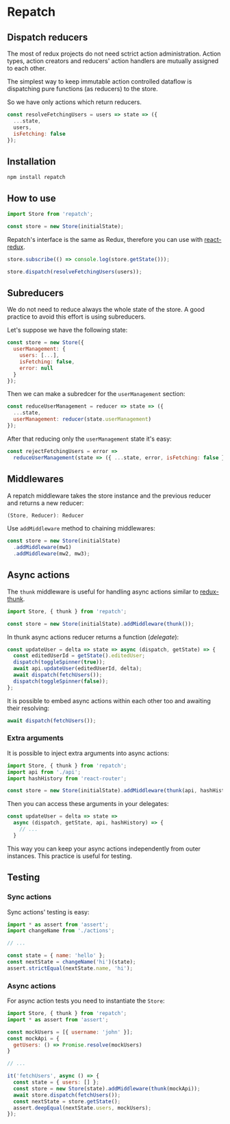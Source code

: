 # Repatch

## Dispatch reducers

The most of redux projects do not need sctrict action administration. Action types, action creators and reducers' action handlers are mutually assigned to each other.

The simplest way to keep immutable action controlled dataflow is dispatching pure functions (as reducers) to the store.

So we have only actions which return reducers.

```javascript
const resolveFetchingUsers = users => state => ({
  ...state,
  users,
  isFetching: false
});
```

## Installation

```
npm install repatch
```

## How to use

```javascript
import Store from 'repatch';

const store = new Store(initialState);
```

Repatch's interface is the same as Redux, therefore you can use with [react-redux](https://www.npmjs.com/package/react-redux).

```javascript
store.subscribe(() => console.log(store.getState()));

store.dispatch(resolveFetchingUsers(users));
```

## Subreducers

We do not need to reduce always the whole state of the store. A good practice to avoid this effort is using subreducers.

Let's suppose we have the following state:

```javascript
const store = new Store({
  userManagement: {
    users: [...],
    isFetching: false,
    error: null 
  }
});
```

Then we can make a subredcer for the `userManagement` section:

```javascript
const reduceUserManagement = reducer => state => ({
  ...state,
  userManagement: reducer(state.userManagement)
});
```

After that reducing only the `userManagement` state it's easy:

```javascript
const rejectFetchingUsers = error =>
  reduceUserManagement(state => ({ ...state, error, isFetching: false }));
```

## Middlewares

A repatch middleware takes the store instance and the previous reducer and returns a new reducer:

```javascript
(Store, Reducer): Reducer
```

Use `addMiddleware` method to chaining middlewares:

```javascript
const store = new Store(initialState)
  .addMiddleware(mw1)
  .addMiddleware(mw2, mw3);
```

## Async actions

The `thunk` middleware is useful for handling async actions similar to [redux-thunk](https://www.npmjs.com/package/redux-thunk).

```javascript
import Store, { thunk } from 'repatch';

const store = new Store(initialState).addMiddleware(thunk());
```

In thunk async actions reducer returns a function (*delegate*):

```javascript
const updateUser = delta => state => async (dispatch, getState) => {
  const editedUserId = getState().editedUser;
  dispatch(toggleSpinner(true));
  await api.updateUser(editedUserId, delta);
  await dispatch(fetchUsers());
  dispatch(toggleSpinner(false));
};
```

It is possible to embed async actions within each other too and awaiting their resolving:

```javascript
await dispatch(fetchUsers());
```

### Extra arguments

It is possible to inject extra arguments into async actions:

```javascript
import Store, { thunk } from 'repatch';
import api from './api';
import hashHistory from 'react-router';

const store = new Store(initialState).addMiddleware(thunk(api, hashHistory));
```

Then you can access these arguments in your delegates:

```javascript
const updateUser = delta => state =>
  async (dispatch, getState, api, hashHistory) => {
    // ...
  }
```

This way you can keep your async actions independently from outer instances. This practice is useful for testing.

## Testing

### Sync actions

Sync actions' testing is easy:

```javascript
import * as assert from 'assert';
import changeName from './actions';

// ...

const state = { name: 'hello' };
const nextState = changeName('hi')(state);
assert.strictEqual(nextState.name, 'hi');
```

### Async actions

For async action tests you need to instantiate the `Store`:

```javascript
import Store, { thunk } from 'repatch';
import * as assert from 'assert';

const mockUsers = [{ username: 'john' }];
const mockApi = {
  getUsers: () => Promise.resolve(mockUsers)
}

// ...

it('fetchUsers', async () => {
  const state = { users: [] };
  const store = new Store(state).addMiddleware(thunk(mockApi));
  await store.dispatch(fetchUsers());
  const nextState = store.getState();
  assert.deepEqual(nextState.users, mockUsers);
});
```